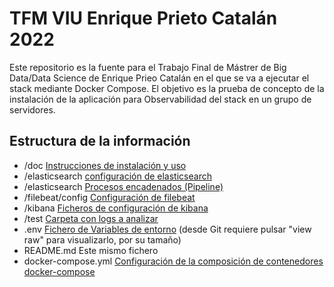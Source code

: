 # TFM VIU Enrique Prieto Catalán 2022

Este repositorio es la fuente para el Trabajo Final de Mástrer de Big Data/Data Science de Enrique Prieo Catalán en el que se va a ejecutar el stack mediante Docker Compose.
El objetivo es la prueba de concepto de la instalación de la aplicación para Observabilidad del stack en un grupo de servidores.


## Estructura de la información

- /doc [Instrucciones de instalación y uso](./doc/README.md)
- /elasticsearch [configuración de elasticsearch](/elasticsearch/config/elasticsearch.yml)
- /elasticsearch [Procesos encadenados (Pipeline)](/elasticsearch/ingest/logs-pipeline)
- /filebeat/config [Configuración de filebeat](/fliebeat/config/filebeat.yml)
- /kibana [Ficheros de configuración de kibana](/kibana/config/kibana.yml)
- /test [Carpeta con logs a analizar](test/sample-json-logs.log)
- .env [Fichero de Variables de entorno](/.env) (desde Git requiere pulsar "view raw" para visualizarlo, por su tamaño)
- README.md Este mismo fichero
- docker-compose.yml [Configuración de la composición de contenedores docker-compose](docker-compose.yml) 
